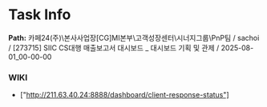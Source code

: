 # Task Info

**Path:** 카페24(주)\본사사업장\[CG]MI본부\고객성장센터\시너지그룹\PnP팀 / sachoi / [273715] SIIC CS대행 매출보고서 대시보드 _ 대시보드 기획 및 관제 / 2025-08-01_00-00-00

### WIKI
- ["http://211.63.40.24:8888/dashboard/client-response-status"]

